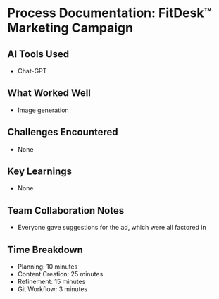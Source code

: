 # Process Documentation: FitDesk™️ Marketing Campaign

## AI Tools Used
- Chat-GPT

## What Worked Well
- Image generation

## Challenges Encountered
- None

## Key Learnings
- None

## Team Collaboration Notes
- Everyone gave suggestions for the ad, which were all factored in

## Time Breakdown
- Planning: 10 minutes
- Content Creation: 25 minutes
- Refinement: 15 minutes
- Git Workflow: 3 minutes
